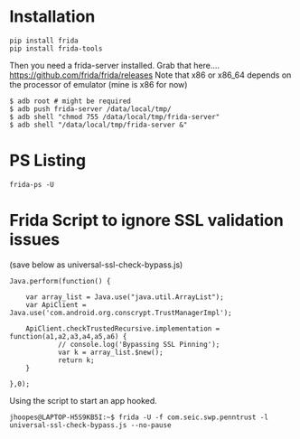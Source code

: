 <!-- TITLE: Frida -->
<!-- SUBTITLE: A quick summary of Frida -->

# Installation
```
pip install frida
pip install frida-tools
```

Then you need a frida-server installed.  Grab that here.... https://github.com/frida/frida/releases
Note that x86 or x86_64 depends on the processor of emulator (mine is x86 for now)

```
$ adb root # might be required
$ adb push frida-server /data/local/tmp/ 
$ adb shell "chmod 755 /data/local/tmp/frida-server"
$ adb shell "/data/local/tmp/frida-server &"
```


# PS Listing
```
frida-ps -U
```

# Frida Script to ignore SSL validation issues 
(save below as universal-ssl-check-bypass.js)
```
Java.perform(function() {                
 
    var array_list = Java.use("java.util.ArrayList");
    var ApiClient = Java.use('com.android.org.conscrypt.TrustManagerImpl');
 
    ApiClient.checkTrustedRecursive.implementation = function(a1,a2,a3,a4,a5,a6) {
            // console.log('Bypassing SSL Pinning');
            var k = array_list.$new(); 
            return k;
    }
 
},0);
```

Using the script to start an app hooked.
```
jhoopes@LAPTOP-H5S9KB5I:~$ frida -U -f com.seic.swp.penntrust -l universal-ssl-check-bypass.js --no-pause
```
